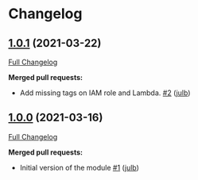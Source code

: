 # Changelog

## [1.0.1](https://github.com/julb/terraform-aws-lambda-auto-start-stop-ec2-autoscalinggroups/tree/1.0.1) (2021-03-22)

[Full Changelog](https://github.com/julb/terraform-aws-lambda-auto-start-stop-ec2-autoscalinggroups/compare/1.0.0...1.0.1)

**Merged pull requests:**

- Add missing tags on IAM role and Lambda. [\#2](https://github.com/julb/terraform-aws-lambda-auto-start-stop-ec2-autoscalinggroups/pull/2) ([julb](https://github.com/julb))

## [1.0.0](https://github.com/julb/terraform-aws-lambda-auto-start-stop-ec2-autoscalinggroups/tree/1.0.0) (2021-03-16)

[Full Changelog](https://github.com/julb/terraform-aws-lambda-auto-start-stop-ec2-autoscalinggroups/compare/latest...1.0.0)

**Merged pull requests:**

- Initial version of the module [\#1](https://github.com/julb/terraform-aws-lambda-auto-start-stop-ec2-autoscalinggroups/pull/1) ([julb](https://github.com/julb))




